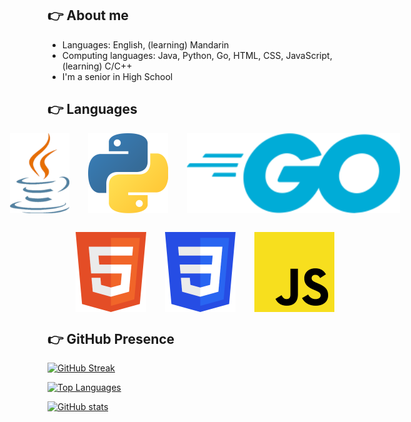 ## 👉 About me
- Languages: English, (learning) Mandarin
- Computing languages: Java, Python, Go, HTML, CSS, JavaScript, (learning) C/C++
- I'm a senior in High School

## 👉 Languages

<div style="display:flex;justify-content:center;gap:30px;">
<img src="assets/java.png" height="128">
<img src="assets/python.png" width="128">
<img src="assets/go.png" height="128">
</div>

<div style="margin-bottom:30px;"></div>

<div style="display:flex;justify-content:center;gap:30px;">
<img src="assets/html.png" height="128">
<img src="assets/css.png" height="128">
<img src="assets/javascript.png" height="128">
</div>

## 👉 GitHub Presence

[![GitHub Streak](https://github-readme-streak-stats.herokuapp.com?user=YoungerMax&theme=onedark_duo)](https://git.io/streak-stats)

[![Top Languages](https://github-readme-stats.vercel.app/api/top-langs/?username=YoungerMax&layout=compact&theme=ocean_dark)](https://github.com/anuraghazra/github-readme-stats)

[![GitHub stats](https://github-readme-stats.vercel.app/api?username=YoungerMax&theme=ocean_dark)](https://github.com/anuraghazra/github-readme-stats)
